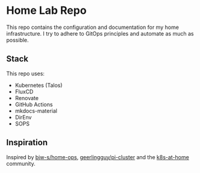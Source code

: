 # Home Lab Repo

This repo contains the configuration and documentation for my home infrastructure. I try to adhere to GitOps principles and automate as much as possible.

## Stack

This repo uses:

- Kubernetes (Talos)
- FluxCD
- Renovate
- GitHub Actions
- mkdocs-material
- DirEnv
- SOPS

## Inspiration

Inspired by [bjw-s/home-ops](https://github.com/bjw-s/home-ops), [geerlingguy/pi-cluster](https://github.com/geerlingguy/pi-cluster) and the [k8s-at-home](https://github.com/topics/k8s-at-home) community.
